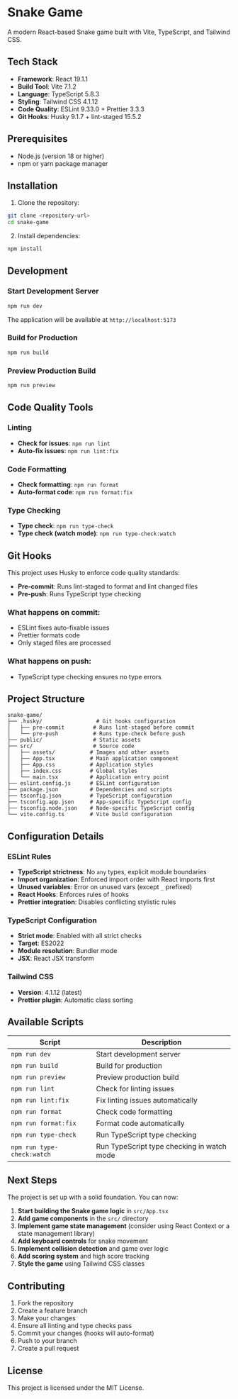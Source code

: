 # Snake Game

A modern React-based Snake game built with Vite, TypeScript, and Tailwind CSS.

## Tech Stack

- **Framework**: React 19.1.1
- **Build Tool**: Vite 7.1.2
- **Language**: TypeScript 5.8.3
- **Styling**: Tailwind CSS 4.1.12
- **Code Quality**: ESLint 9.33.0 + Prettier 3.3.3
- **Git Hooks**: Husky 9.1.7 + lint-staged 15.5.2

## Prerequisites

- Node.js (version 18 or higher)
- npm or yarn package manager

## Installation

1. Clone the repository:
```bash
git clone <repository-url>
cd snake-game
```

2. Install dependencies:
```bash
npm install
```

## Development

### Start Development Server
```bash
npm run dev
```
The application will be available at `http://localhost:5173`

### Build for Production
```bash
npm run build
```

### Preview Production Build
```bash
npm run preview
```

## Code Quality Tools

### Linting
- **Check for issues**: `npm run lint`
- **Auto-fix issues**: `npm run lint:fix`

### Code Formatting
- **Check formatting**: `npm run format`
- **Auto-format code**: `npm run format:fix`

### Type Checking
- **Type check**: `npm run type-check`
- **Type check (watch mode)**: `npm run type-check:watch`

## Git Hooks

This project uses Husky to enforce code quality standards:

- **Pre-commit**: Runs lint-staged to format and lint changed files
- **Pre-push**: Runs TypeScript type checking

### What happens on commit:
- ESLint fixes auto-fixable issues
- Prettier formats code
- Only staged files are processed

### What happens on push:
- TypeScript type checking ensures no type errors

## Project Structure

```
snake-game/
├── .husky/                 # Git hooks configuration
│   ├── pre-commit         # Runs lint-staged before commit
│   └── pre-push           # Runs type-check before push
├── public/                # Static assets
├── src/                   # Source code
│   ├── assets/           # Images and other assets
│   ├── App.tsx           # Main application component
│   ├── App.css           # Application styles
│   ├── index.css         # Global styles
│   └── main.tsx          # Application entry point
├── eslint.config.js      # ESLint configuration
├── package.json          # Dependencies and scripts
├── tsconfig.json         # TypeScript configuration
├── tsconfig.app.json     # App-specific TypeScript config
├── tsconfig.node.json    # Node-specific TypeScript config
└── vite.config.ts        # Vite build configuration
```

## Configuration Details

### ESLint Rules
- **TypeScript strictness**: No `any` types, explicit module boundaries
- **Import organization**: Enforced import order with React imports first
- **Unused variables**: Error on unused vars (except `_` prefixed)
- **React Hooks**: Enforces rules of hooks
- **Prettier integration**: Disables conflicting stylistic rules

### TypeScript Configuration
- **Strict mode**: Enabled with all strict checks
- **Target**: ES2022
- **Module resolution**: Bundler mode
- **JSX**: React JSX transform

### Tailwind CSS
- **Version**: 4.1.12 (latest)
- **Prettier plugin**: Automatic class sorting

## Available Scripts

| Script | Description |
|--------|-------------|
| `npm run dev` | Start development server |
| `npm run build` | Build for production |
| `npm run preview` | Preview production build |
| `npm run lint` | Check for linting issues |
| `npm run lint:fix` | Fix linting issues automatically |
| `npm run format` | Check code formatting |
| `npm run format:fix` | Format code automatically |
| `npm run type-check` | Run TypeScript type checking |
| `npm run type-check:watch` | Run TypeScript type checking in watch mode |

## Next Steps

The project is set up with a solid foundation. You can now:

1. **Start building the Snake game logic** in `src/App.tsx`
2. **Add game components** in the `src/` directory
3. **Implement game state management** (consider using React Context or a state management library)
4. **Add keyboard controls** for snake movement
5. **Implement collision detection** and game over logic
6. **Add scoring system** and high score tracking
7. **Style the game** using Tailwind CSS classes

## Contributing

1. Fork the repository
2. Create a feature branch
3. Make your changes
4. Ensure all linting and type checks pass
5. Commit your changes (hooks will auto-format)
6. Push to your branch
7. Create a pull request

## License

This project is licensed under the MIT License.
